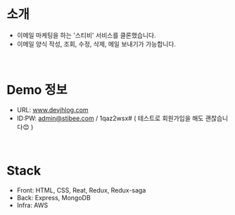 # 소개

- 이메일 마케팅을 하는 '스티비' 서비스를 클론했습니다.
- 이메일 양식 작성, 조회, 수정, 삭제, 메일 보내기가 가능합니다.
  <br><br><br>

# Demo 정보

- URL: www.devjhlog.com
- ID:PW: admin@stibee.com / 1qaz2wsx#
  ( 테스트로 회원가입을 해도 괜찮습니다😊 )
  <br><br><br>

# Stack

- Front: HTML, CSS, Reat, Redux, Redux-saga
- Back: Express, MongoDB
- Infra: AWS
